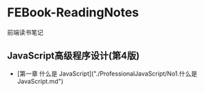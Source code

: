 # FEBook-ReadingNotes
前端读书笔记

## JavaScript高级程序设计(第4版)
* [第一章 什么是 JavaScript]("./ProfessionalJavaScript/No1.什么是 JavaScript.md")
